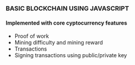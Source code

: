 ### BASIC BLOCKCHAIN USING JAVASCRIPT

#### Implemented with core cyptocurrency features
- Proof of work
- Mining difficulty and mining reward
- Transactions
- Signing transactions using public/private key
